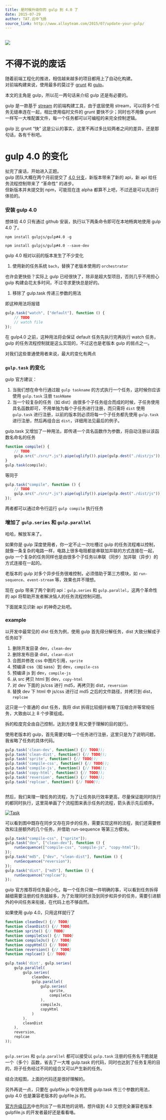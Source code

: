 ```yaml
---
title: 是时候升级你的 gulp 到 4.0 了
date: 2015-07-29
author: TAT.云中飞扬
source_link: http://www.alloyteam.com/2015/07/update-your-gulp/
---
```


[  
![](https://raw.githubusercontent.com/gulpjs/artwork/master/gulp-2x.png)  
](http://gulpjs.com/)

# [](http://www.alloyteam.com/2015/07/update-your-gulp/#不得不说的废话)不得不说的废话

随着前端工程化的推进，相信越来越多的项目都用上了自动化构建。  
对前端构建来说，使用最多的莫过于 [grunt](http://gruntjs.com/) 和 [gulp](http://gulpjs.com)。

本文的主角是 gulp，所以花一两句话来介绍 gulp 还是有必要的。

gulp 是一款基于 [stream](https://nodejs.org/api/stream.html) 的前端构建工具，由于底层使用 stream，可以将多个任务无缝串连在一起，相比使用临时文件的 grunt 要快不少；同时也不用像 grunt 一样写一大堆配置文件，每一个任务都可以可编程的来完全控制逻辑。

gulp 比 grunt “快” 这是公认的事实，这里不再过多比较两者之间的差异，还是那句话，各有千秋吧。

# [](http://www.alloyteam.com/2015/07/update-your-gulp/#gulp-40的变化)gulp 4.0 的变化

扯完了废话，开始进入正题。  
gulp 团队大概在两个月前提交了 [4.0 分支](https://github.com/gulpjs/gulp/tree/4.0)，新版本带来了新的 api，新 api 给任务流程控制带来了 “革命性” 的进步。  
但新版本并未提交到 npm，可能现在连 alpha 都算不上吧，不过还是可以先进行体验的。

### [](http://www.alloyteam.com/2015/07/update-your-gulp/#安装gulp-40)安装 gulp 4.0

想体验 4.0 只有通过 github 安装，执行以下两条命令即可在本地畅爽地使用 gulp 4.0 了。

`npm install gulpjs/gulp#4.0 -g`

`npm install gulpjs/gulp#4.0 --save-dev`

gulp 4.0 相对以前的版本发生了不少变化

1.  使用新的任务系统 `bach`，替换了老版本使用的 `orchestrator`

也许会更快些？实际上 gulp 已经很快了，除非是超大型项目，否则几乎不用担心 gulp 构建会花太多时间，不过寻求更快总是好的。

1.  移除了 gulp.task 传递三参数的用法

即这种用法将报错

```javascript
gulp.task("watch", ["default"], function () {
    // TODO
    // watch file
});
```

在 gulp4.0 之前，这种用法将会保证 default 任务先执行完再执行 watch 任务，gulp 的任务流程控制就是这么实现的，不过这也是老版本 gulp 的弱点之一。

对我们这些普通使用者来说，最大的变化有两点

### [](http://www.alloyteam.com/2015/07/update-your-gulp/#gulptask的变化)`gulp.task` 的变化

gulp 官方建议：

1.  当我们想在命令行通过敲 `gulp taskname` 的方式执行一个任务，这时候你应该使用 `gulp.task` 注册 `taskName`
2.  当一个较复杂的任务（如 dist）由很多个子任务组合而成的时候，子任务使用具名函数即可，不用单独为每个子任务进行注册，而只需将 `dist` 使用 `gulp.task` 进行注册，以前的版本则必须将每一个子任务都先使用 `gulp.task` 进行注册，然后再组合出 `dist`，详细用法见最后的例子。

gulp.task 又增加了一种用法，即传递一个具名函数作为参数，将自动注册以该函数名命名的任务

```javascript
function compile() {
    // TODO
    gulp.src("./src/*.js").pipe(uglify()).pipe(gulp.dest("./dist/js"));
}
gulp.task(compile);
```

等同于

```javascript
gulp.task("compile", function () {
    // TODO
    gulp.src("./src/*.js").pipe(uglify()).pipe(gulp.dest("./dist/js"));
});
```

两者都可以通过命令行运行 `gulp compile` 执行任务

### [](http://www.alloyteam.com/2015/07/update-your-gulp/#增加了gulpseries和gulpparallel)增加了 `gulp.series` 和 `gulp.parallel`

哈哈，解放军来了。

如果你是 gulp 深度使用者，你一定不止一次吐槽过 gulp 的任务流程难以控制，就像一条复杂的电路一样，电路上很多电阻都是串联加并联的方式连接在一起，gulp 一个复杂的任务同样也是由很多个子任务以串联（同步）加并联（异步）的方式连接在一起的。

老版本的 gulp 对多个异步任务很难控制，必须借助于第三方模块，如 `run-sequence`、`event-stream` 等，效果也并不理想。

现在 gulp 带来了两个新的 api：`gulp.series` 和 `gulp.parallel`，这两个革命性的 api 将帮助开发者解决恼人的任务流程控制问题。

下面就来见识新 api 的神奇之处吧。

### [](http://www.alloyteam.com/2015/07/update-your-gulp/#example)example

以开发中最常见的 dist 任务为例，使用 gulp 首先得分解任务，dist 大致分解成子任务如下

1.  删除开发目录 dev，`clean-dev`
2.  删除发布目录 dist，`clean-dist`
3.  合图并修改 css 中图片引用，`sprite`
4.  预编译 css（如 sass）到 dev，`compile-css`
5.  预编译 js 到 dev，`compile-js`
6.  从 src 拷贝 html 到 dev，`copy-html`
7.  对 dev 下面的 js/css 进行 md5，再拷贝到 dist，`reversion`
8.  替换 dev 下 html 中 js/css 进行过 md5 之后的文件路径，并拷贝到 dist，`replcae`

这只是一个普通的 dist 任务，我将 dist 拆得比较细并省略了压缩合并等常规任务，大致由以上 8 个步骤组成。

拆的粒度完全由自己控制，达到方便复用又便于理解的目的就行。

使用老版本的 gulp，首先需要对每一个任务进行注册，这里只是为了说明问题，我省略了任务的具体代码。

```javascript
gulp.task('clean-dev', function() {// TODO});
gulp.task('clean-dist', function() {// TODO});
gulp.task('sprite', function() {// TODO});
gulp.task('compile-css', function() {// TODO});
gulp.task('compile-js', function() {// TODO});
gulp.task('copy-html', function() {// TODO});
gulp.task('reversion', function() {// TODO});
gulp.task('replcae', function() {// TODO});
 
```

然后，我们来理一理任务的流程，为了让任务执行效率更高，尽量保证能同时执行的都同时执行，这里简单画了个流程图来表示任务的流程，箭头表示先后顺序。

[![Task](https://camo.githubusercontent.com/4fa1f9acdc1243aa3c5539435f1cefb11d3255cc/687474703a2f2f7777772e616c6c6f797465616d2e636f6d2f77702d636f6e74656e742f75706c6f6164732f323031352f30372f67756c70342e302e706e67)](http://www.alloyteam.com/wp-content/uploads/2015/07/gulp4.0.png)

可以看到图中既存在同步又存在异步的任务，需要实现这样的流程，我们还需要修改和注册额外的几个任务，并借助 run-sequence 等第三方模块。

```javascript
gulp.task("compile-css", ["sprite"]);
gulp.task("dev", ["clean-dev"], function () {
    runSecquence(["compile-css", "compile-js", "copy-html"]);
});
gulp.task("md5", ["dev", "clean-dist"], function () {
    runSecquence("reversion");
});
gulp.task("dist", ["md5"], function () {
    runSecquence("replcae");
});
```

gulp 官方推荐将任务最小化，每一个任务只做一件明确的事，可以看到任务拆得越细需要注册的任务就越多，为了处理同时涉及到同步和异步的任务，需要引进额外的中间任务来衔接，在代码上也不够自然。

如果使用 gulp 4.0，只用这样就行了

```javascript
function cleanDev() {// TODO}
function cleanDist() {// TODO}
function sprite() {// TODO}
function compileCss() {// TODO}
function compileJs() {// TODO}
function copyHtml() {// TODO}
function reversion() {// TODO}
function replcae() {// TODO}
 
gulp.task('dist', gulp.series(
    gulp.parallel(
        gulp.series(
            cleanDev,
            gulp.parallel(
                gulp.series(
                    sprite,
                    compileCss
                ),
                compileJs,
                copyHtml
            )
        ),
        cleanDist
    ),
    reversion,
    replcae
));
 
```

`gulp.series` 和 `gulp.parallel` 都可以接受以 `gulp.task` 注册的任务名干脆就是一个（多个）函数，省去了一大堆 gulp.task 的代码，同时也达到了任务复用的目的，将子任务经过不同的组合又可以产生新的任务。

结合流程图，上面的代码还是很好理解的。

另外再说一点，只要在 gulpfile.js 中没有使用 gulp.task 传三个参数的用法，gulp 4.0 也是兼容老版本的 gulpfile.js 的。

[官方升级日志](https://github.com/gulpjs/gulp/blob/4.0/CHANGELOG.md)中也列出了一些其他的说明，想升级到 4.0 又想完全兼容老版本 gulpfile.js 的开发者最好还是看看咯。